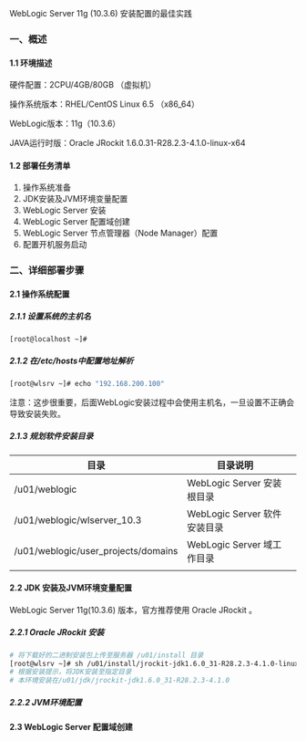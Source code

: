 WebLogic Server 11g (10.3.6) 安装配置的最佳实践

### 一、概述

#### 1.1 环境描述

硬件配置：2CPU/4GB/80GB （虚拟机）

操作系统版本：RHEL/CentOS Linux 6.5 （x86_64）

WebLogic版本：11g（10.3.6）

JAVA运行时版：Oracle JRockit 1.6.0.31-R28.2.3-4.1.0-linux-x64

#### 1.2 部署任务清单

1. 操作系统准备
2. JDK安装及JVM环境变量配置
3. WebLogic Server 安装
4. WebLogic Server 配置域创建
5. WebLogic Server 节点管理器（Node Manager）配置
6. 配置开机服务启动

### 二、详细部署步骤

#### 2.1 操作系统配置

##### 2.1.1 设置系统的主机名

```bash
[root@localhost ~]# 
```

##### 2.1.2 在/etc/hosts中配置地址解析

```bash
[root@wlsrv ~]# echo "192.168.200.100"
```

注意：这步很重要，后面WebLogic安装过程中会使用主机名，一旦设置不正确会导致安装失败。

##### 2.1.3 规划软件安装目录

| 目录                                | 目录说明                     |      |
| ----------------------------------- | ---------------------------- | ---- |
| /u01/weblogic                       | WebLogic Server 安装根目录   |      |
| /u01/weblogic/wlserver_10.3         | WebLogic Server 软件安装目录 |      |
| /u01/weblogic/user_projects/domains | WebLogic Server 域工作目录   |      |
|                                     |                              |      |

#### 2.2 JDK 安装及JVM环境变量配置

WebLogic Server 11g(10.3.6) 版本，官方推荐使用 Oracle JRockit 。

##### 2.2.1 Oracle JRockit 安装

```bash
# 将下载好的二进制安装包上传至服务器 /u01/install 目录
[root@wlsrv ~]# sh /u01/install/jrockit-jdk1.6.0_31-R28.2.3-4.1.0-linux-x64.bin
# 根据安装提示，将JDK安装至指定目录
# 本环境安装在/u01/jdk/jrockit-jdk1.6.0_31-R28.2.3-4.1.0
```

##### 2.2.2  JVM环境配置





#### 2.3 WebLogic Server 配置域创建

